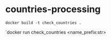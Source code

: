 # countries-processing

`docker build -t check_countries .`

`docker run check_countries <name_prefix:str> <number of paralle processes:number>

